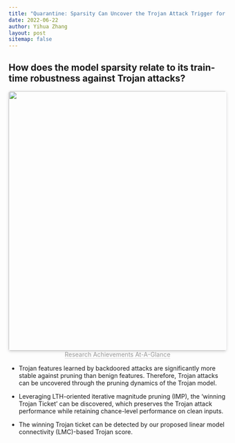 ```yaml
---
title: "Quarantine: Sparsity Can Uncover the Trojan Attack Trigger for Free"
date: 2022-06-22
author: Yihua Zhang
layout: post
sitemap: false
---
```


## How does the model sparsity relate to its train-time robustness against Trojan attacks?

<center>
    <img style="border-radius: 0.3125em;
    box-shadow: 0 2px 4px 0 rgba(34,36,38,.12),0 2px 10px 0 rgba(34,36,38,.08);" 
    src="{{ site.url }}{{ site.baseurl }}/images/postpic/backdoor_cvpr22/overview.png" width="600">
    <br>
    <div style="color:orange; border-bottom: 1px solid #d9d9d9;
    display: inline-block;
    color: #999; font-size:15px；
    padding: 2px;">Research Achievements At-A-Glance</div>
</center>

<!-- ![Research Achievements At-A-Glance]({{ site.url }}{{ site.baseurl }}/images/postpic/backdoor_cvpr22/overview.png){: style="width: 60%; float: middle"} -->

* Trojan features learned by backdoored attacks are significantly more stable against pruning than benign features. Therefore, Trojan attacks can be uncovered through the pruning dynamics of the Trojan model. 

* Leveraging LTH-oriented iterative magnitude pruning (IMP), the ‘winning Trojan Ticket’ can be discovered, which preserves the Trojan attack performance while retaining chance-level performance on clean inputs. 

* The winning Trojan ticket can be detected by our proposed linear model connectivity (LMC)-based Trojan score.


